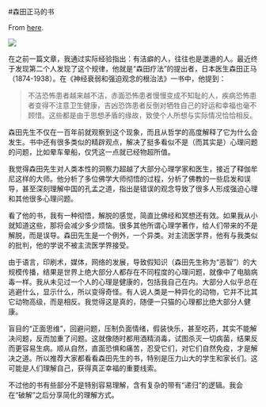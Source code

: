 #森田正马的书

From [here](https://yinwang1.substack.com/p/morita-shoma).

![](https://substackcdn.com/image/fetch/w_1456,c_limit,f_auto,q_auto:good,fl_progressive:steep/https%3A%2F%2Fbucketeer-e05bbc84-baa3-437e-9518-adb32be77984.s3.amazonaws.com%2Fpublic%2Fimages%2F49fd386a-709c-4bdd-bac0-603b878cc07f_300x225.jpeg)

在之前一篇文章，我通过实际经验指出：有洁癖的人，往往也是邋遢的人。最近终于发现第二个人发现了这个规律，他就是“森田疗法”的提出者，日本医生森田正马（1874-1938）。在《神经衰弱和强迫观念的根治法》一书中，他提到：

> 不洁恐怖患者越来越不洁，赤面恐怖患者慢慢变成不知耻的人，疾病恐怖患者变得不注意卫生健康，吉凶恐饰患者反倒对牺牲自己的好运和幸福也毫不顾惜。这些都是由于思想矛盾的缘故，致使个人所想与实际情况恰恰相反。

森田先生不仅在一百年前就观察到这个现象，而且从哲学的高度解释了它为什么会发生。书中还有很多类似的精辟观点，解决了挺多看似不是（而其实是）心理问题的问题，比如晕车晕船，仅凭这一点就已经物超所值。

我觉得森田先生对人类本性的洞察力超越了大部分心理学家和医生，接近了释伽牟尼这样的大师。他分析了多位佛学大师彻悟的过程，分析了佛教的一些启发和误导，甚至深刻理解中国的孔孟之道，指出是错误的观念导致了很多人形成强迫心理和其他很多心理问题。

看了他的书，我有一种彻悟，解脱的感觉，简直比佛经和冥想还有效。如果我从小就知道这些，那将会减少多少烦恼。很多其他所谓心理学著作，给人们带来的不是解脱，而是误导。森田先生是一个例外，一个异类。对主流医学界，他有与我类似的批判，他的学说不被主流医学界接受。

由于语言，印刷术，媒体，网络的发展，导致假知识（森田先生称为“恶智”）的大规模传播，结果是世界上绝大部分人都存在不同程度的心理问题，就像中了电脑病毒一样。我从未见过一个人的心理是健康的，包括我自己在内。大部分人似乎总在逃避什么，显示什么，所以变得奇怪。有人说人类是一种异化的动物，它并不比其它动物高级，而是相反。我觉得这是真的，随便一只猫的心理都比绝大部分人健康。

盲目的“正面思维”，回避问题，压制负面情绪，假装快乐，甚至吃药，其实不能解决问题，反而加重了问题。这就像随时都用酒精消毒，试图杀灭一切病菌，结果反而更容易生病。顺从自然，直面恐惧和痛苦，忍受它们，对它们自然免疫，才是解决之道。所以推荐大家都看看森田先生的书，特别是压力山大的学生和家长们。这可能是人们理解自己，获得真正幸福的重要线索。

不过他的书有些部分不是特别容易理解，含有复杂的带有“递归”的逻辑。我会在“破解”之后分享简化的理解方式。
